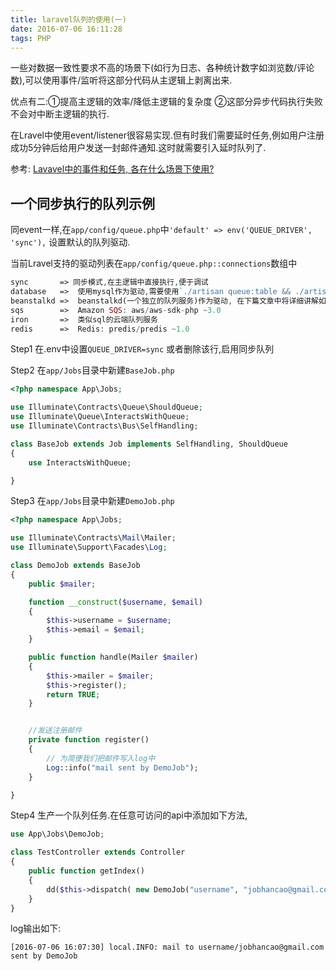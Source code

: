 ```yaml
---
title: laravel队列的使用(一)
date: 2016-07-06 16:11:28
tags: PHP
---
```

一些对数据一致性要求不高的场景下(如行为日志、各种统计数字如浏览数/评论数),可以使用事件/监听将这部分代码从主逻辑上剥离出来.

优点有二:①提高主逻辑的效率/降低主逻辑的复杂度 ②这部分异步代码执行失败不会对中断主逻辑的执行.

在Lravel中使用event/listener很容易实现.但有时我们需要延时任务,例如用户注册成功5分钟后给用户发送一封邮件通知.这时就需要引入延时队列了.

参考: [Lavavel中的事件和任务, 各在什么场景下使用?](/article/laravel_event_vs_jobs)

## 一个同步执行的队列示例
同event一样,在`app/config/queue.php`中`'default' => env('QUEUE_DRIVER', 'sync'),` 设置默认的队列驱动.

当前Lravel支持的驱动列表在`app/config/queue.php::connections`数组中
```php
sync       => 同步模式,在主逻辑中直接执行,便于调试  
database   =>  使用mysql作为驱动,需要使用`./artisan queue:table && ./artisan migrate`创建jobs表
beanstalkd =>  beanstalkd(一个独立的队列服务)作为驱动, 在下篇文章中将详细讲解如何安装并使用beanstalkd
sqs        =>  Amazon SQS: aws/aws-sdk-php ~3.0
iron       =>  类似sql的云端队列服务
redis      =>  Redis: predis/predis ~1.0
```
Step1 在.env中设置`QUEUE_DRIVER=sync` 或者删除该行,启用同步队列

Step2 在`app/Jobs`目录中新建`BaseJob.php`
```php
<?php namespace App\Jobs;

use Illuminate\Contracts\Queue\ShouldQueue;
use Illuminate\Queue\InteractsWithQueue;
use Illuminate\Contracts\Bus\SelfHandling;

class BaseJob extends Job implements SelfHandling, ShouldQueue
{
    use InteractsWithQueue;

}
```

Step3 在`app/Jobs`目录中新建`DemoJob.php`
```php
<?php namespace App\Jobs;

use Illuminate\Contracts\Mail\Mailer;
use Illuminate\Support\Facades\Log;

class DemoJob extends BaseJob
{
    public $mailer;

    function __construct($username, $email)
    {
        $this->username = $username;
        $this->email = $email;
    }

    public function handle(Mailer $mailer)
    {
        $this->mailer = $mailer;
        $this->register();
        return TRUE;
    }


    //发送注册邮件
    private function register()
    {
        // 为简便我们把邮件写入log中
        Log::info("mail sent by DemoJob");
    }

}
```

Step4 生产一个队列任务.在任意可访问的api中添加如下方法,
```php
use App\Jobs\DemoJob;

class TestController extends Controller
{
    public function getIndex()
    {
        dd($this->dispatch( new DemoJob("username", "jobhancao@gmail.com") ));
    }
}
```
log输出如下:
```
[2016-07-06 16:07:30] local.INFO: mail to username/jobhancao@gmail.com sent by DemoJob
```